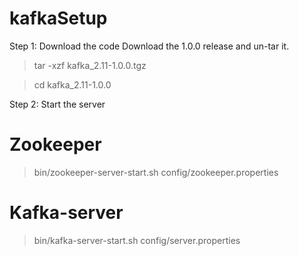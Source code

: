 # kafkaSetup

Step 1: Download the code
Download the 1.0.0 release and un-tar it.
 > tar -xzf kafka_2.11-1.0.0.tgz
 
 > cd kafka_2.11-1.0.0
 
Step 2: Start the server
  # Zookeeper
  > bin/zookeeper-server-start.sh config/zookeeper.properties
  # Kafka-server
  > bin/kafka-server-start.sh config/server.properties

  

